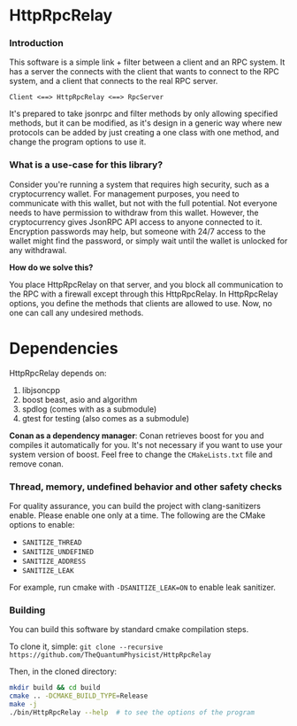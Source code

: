 # HttpRpcRelay

### Introduction
This software is a simple link + filter between a client and an RPC system. It has a server the connects with the client that wants to connect to the RPC system, and a client that connects to the real RPC server.
```
Client <==> HttpRpcRelay <==> RpcServer
```
It's prepared to take jsonrpc and filter methods by only allowing specified methods, but it can be modified, as it's design in a generic way where new protocols can be added by just creating a one class with one method, and change the program options to use it.

### What is a use-case for this library?

Consider you're running a system that requires high security, such as a cryptocurrency wallet. For management purposes, you need to communicate with this wallet, but not with the full potential. Not everyone needs to have permission to withdraw from this wallet. However, the cryptocurrency gives JsonRPC API access to anyone connected to it. Encryption passwords may help, but someone with 24/7 access to the wallet might find the password, or simply wait until the wallet is unlocked for any withdrawal.

**How do we solve this?**

You place HttpRpcRelay on that server, and you block all communication to the RPC with a firewall except through this HttpRpcRelay. In HttpRpcRelay options, you define the methods that clients are allowed to use. Now, no one can call any undesired methods.


# Dependencies
HttpRpcRelay depends on:
1. libjsoncpp
2. boost beast, asio and algorithm
3. spdlog (comes with as a submodule)
4. gtest for testing (also comes as a submodule)

**Conan as a dependency manager**: Conan retrieves boost for you and compiles it automatically for you. It's not necessary if you want to use your system version of boost. Feel free to change the `CMakeLists.txt` file and remove conan.


### Thread, memory, undefined behavior and other safety checks

For quality assurance, you can build the project with clang-sanitizers enable. Please enable one only at a time. The following are the CMake options to enable:

- `SANITIZE_THREAD`
- `SANITIZE_UNDEFINED`
- `SANITIZE_ADDRESS`
- `SANITIZE_LEAK`

For example, run cmake with `-DSANITIZE_LEAK=ON` to enable leak sanitizer.

### Building
You can build this software by standard cmake compilation steps.

To clone it, simple: `git clone --recursive https://github.com/TheQuantumPhysicist/HttpRpcRelay`

Then, in the cloned directory:
```sh
mkdir build && cd build
cmake .. -DCMAKE_BUILD_TYPE=Release
make -j
./bin/HttpRpcRelay --help  # to see the options of the program
```
